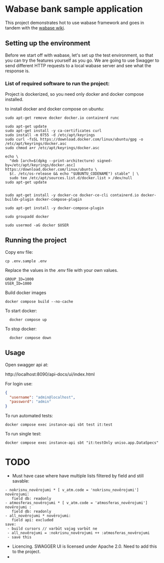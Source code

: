 # Wabase bank sample application 

This project demonstrates hot to use wabase framework and goes in tandem with the [wabase wiki](https://github.com/muntis/wabase-wiki).

## Setting up the environment

Before we start off with wabase, let's set up the test environment, so that you can try the features yourself as you go.
We are going to use Swagger to send different HTTP requests to a local wabase server and see what the response is.

### List of required software to run the project:

Project is dockerized, so you need only docker and docker compose installed.

to install docker and docker compose on ubuntu:

```shell
sudo apt-get remove docker docker.io containerd runc

sudo apt-get update
sudo apt-get install -y ca-certificates curl
sudo install -m 0755 -d /etc/apt/keyrings
sudo curl -fsSL https://download.docker.com/linux/ubuntu/gpg -o /etc/apt/keyrings/docker.asc
sudo chmod a+r /etc/apt/keyrings/docker.asc

echo \
  "deb [arch=$(dpkg --print-architecture) signed-by=/etc/apt/keyrings/docker.asc] https://download.docker.com/linux/ubuntu \
  $(. /etc/os-release && echo "$UBUNTU_CODENAME") stable" | \
  sudo tee /etc/apt/sources.list.d/docker.list > /dev/null
sudo apt-get update


sudo apt-get install -y docker-ce docker-ce-cli containerd.io docker-buildx-plugin docker-compose-plugin

sudo apt-get install -y docker-compose-plugin

sudo groupadd docker

sudo usermod -aG docker $USER
```


## Running the project

Copy env file:

```shell
cp .env.sample .env
```

Replace the values in the .env file with your own values.

```env
GROUP_ID=1000
USER_ID=1000
```

Build docker images

```shell
docker compose build --no-cache
```

To start docker:

```shell
  docker compose up
```

To stop docker:

```shell
  docker compose down
```


## Usage

Open swagger api at: 

http://localhost:8090/api-docs/ui/index.html

For login use:

```json
{
  "username": "admin@localhost",
  "password": "admin"
}
```

To run automated tests:

```shell
docker compose exec instance-api sbt test it:test
```

To run single test:

```shell
docker compose exec instance-api sbt "it:testOnly uniso.app.DataSpecs"
```

# TODO 

* Must have case where have multiple lists filtered by field and still savable:
```
- nokrisnu_novērojumi * [ v_atm.code = 'nokrisnu_novērojumi'] novērojumi:
   field db: readonly
- atmosferas_novērojumi * [ v_atm.code = 'atmosferas_novērojumi'] novērojumi :
   field db: readonly
- all_novērojumi * novērojumi:
   field api: excluded
save:
 - build cursors // varbūt vajag varbūt ne
 - all_novērojumi = :nokrisnu_novērojumi ++ :atmosferas_novērojumi
 - save this
```

* Licencing. SWAGGER UI is licensed under Apache 2.0. Need to add this to the project.
* 